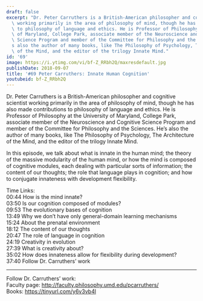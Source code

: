 ```yaml
---
draft: false
excerpt: "Dr. Peter Carruthers is a British-American philosopher and cognitive scientist\
  \ working primarily in the area of philosophy of mind, though he has also made contributions\
  \ to philosophy of language and ethics. He is Professor of Philosophy at the University\
  \ of Maryland, College Park, associate member of the Neuroscience and Cognitive\
  \ Science Program and member of the Committee for Philosophy and the Sciences. He\u2019\
  s also the author of many books, like The Philosophy of Psychology, The Architecture\
  \ of the Mind, and the editor of the trilogy Innate Mind."
id: '69'
image: https://i.ytimg.com/vi/bf-Z_RRbh2Q/maxresdefault.jpg
publishDate: 2018-09-07
title: '#69 Peter Carruthers: Innate Human Cognition'
youtubeid: bf-Z_RRbh2Q
---
```

<div class="timelinks">

Dr. Peter Carruthers is a British-American philosopher and cognitive scientist working primarily in the area of philosophy of mind, though he has also made contributions to philosophy of language and ethics. He is Professor of Philosophy at the University of Maryland, College Park, associate member of the Neuroscience and Cognitive Science Program and member of the Committee for Philosophy and the Sciences. He’s also the author of many books, like The Philosophy of Psychology, The Architecture of the Mind, and the editor of the trilogy Innate Mind.

In this episode, we talk about what is innate in the human mind; the theory of the massive modularity of the human mind, or how the mind is composed of cognitive modules, each dealing with particular sorts of information; the content of our thoughts; the role that language plays in cognition; and how to conjugate innateness with development flexibility.

Time Links:  
<time>00:44</time> How is the mind innate?        
<time>03:50</time> Is our cognition composed of modules?   
<time>09:53</time> The evolutionary bases of cognition  
<time>13:49</time> Why we don’t have only general-domain learning mechanisms    
<time>15:24</time> About the prenatal environment      
<time>18:12</time> The content of our thoughts       
<time>20:47</time> The role of language in cognition    
<time>24:19</time> Creativity in evolution  
<time>27:39</time> What is creativity about?  
<time>35:02</time> How does innateness allow for flexibility during development?  
<time>37:40</time> Follow Dr. Carruthers’ work        

---

Follow Dr. Carruthers’ work:  
Faculty page: http://faculty.philosophy.umd.edu/pcarruthers/  
Books: https://tinyurl.com/y6v3vb4l
</div>

